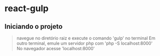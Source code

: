 # react-gulp

## Iniciando o projeto

> navegue no diretório raiz e execute o comando 'gulp' no terminal
> Em outro terminal, emule um servidor php com 'php -S localhost:8000'
> No navegador acesse 'localhost:8000'

